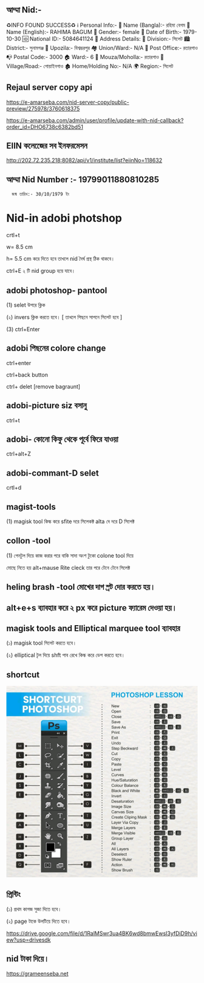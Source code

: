 ## আম্মা Nid:- 
♻️INFO FOUND SUCCESS♻️
ℹ️ Personal Info:-
👤 Name (Bangla):- রহিমা বেগম
👤 Name (English):- RAHIMA BAGUM
🚻 Gender:- female
🎂 Date of Birth:- 1979-10-30
🆔 National ID:- 5084641124
📍 Address Details:
🗾 Division:- সিলেট
🏙️ District:- সুনামগঞ্জ
📌 Upozila:- বিশ্বম্ভরপুর
🏘️ Union/Ward:- N/A
📮 Post Office:- রতারগাও
📭 Postal Code:- 3000
🏠 Ward:- 6
🏢 Mouza/Moholla:- রতারগাও
🚪 Village/Road:- গোয়াইনগাও
🏚️ Home/Holding No:- N/A
🌍 Region:- সিলেট





## Rejaul server copy api

https://e-amarseba.com/nid-server-copy/public-preview/275978/3760618375

https://e-amarseba.com/admin/user/profile/update-with-nid-callback?order_id=DHO6738c6382bd51

## EIIN কলেজেের সব ইনফরমেসন

http://202.72.235.218:8082/api/v1/institute/list?eiinNo=118632

## আম্মা Nid Number :- 19799011880810285
      জন্ম তারিখ:- 30/10/1979 ইং









# Nid-in adobi photshop

crtl+t 

w= 8.5 cm

h= 5.5 cm করে দিতে হবে তাখলে nid দৈর্ঘ প্রস্থ ঠিক থাকবে। 

ctrl+E ২ টি nid group হয়ে যাবে। 

 ## adobi photoshop- pantool

 (1) selet উপরে ক্লিক

 (২) invers ক্লিক করতে হবে। [ তাখলে পিছনে সাপনে সিলেট হবে ]

(3) ctrl+Enter

## adobi পিছনের colore change 

ctrl+enter

ctrl+back button

ctrl+ delet [remove bagraunt]

## adobi-picture siz বসানু

ctrl+t

## adobi- কোনো কিফু থেকে পূর্বে ফিরে যাওয়া

ctrl+alt+Z

## adobi-commant-D selet

crtl+d

 
## magist-tools 

(1) magisk tool কিল্ক করে sfite দরে সিলেকক্ট alta দে দরে D সিলেক্ট

## collon -tool
(1) পেনটুল দিয়ে কাজ করার পরে বাকি সাদা অংশ টুকো colone tool দিয়ে

মোছে নিতে হয় alt+mause Rite cleck তার পরে টেনে টেনে সিলেক্ট

## heling brash -tool মোখের দাগ স্র্ট দোর করতে হয়।

## alt+e+s ব্যাবহার করে ২ px করে picture ফ্যারেম দেওয়া হয়। 


## magisk tools and Elliptical marquee tool ব্যাবহার

(১) magisk tool সিলেট করতে হবে।

(২) elliptical টৃল দিয়ে shft পাব রেখে কিল্ক করে ডেপ করতে হবে।


## shortcut


<!--[profile](./sho.jpg)-->
<img src="sho.jpg" width="600"/>


## প্রিন্টিং 

(১) প্রথম কাগজ সুজা দিতে হবে।

(২) page টাকে উলটিয়ে দিতে হবে।

https://drive.google.com/file/d/1RalMSwr3ua4BK6wd8bmwEwsI3yfDiD9h/view?usp=drivesdk



## nid টাকা দিয়ে।
https://grameenseba.net
